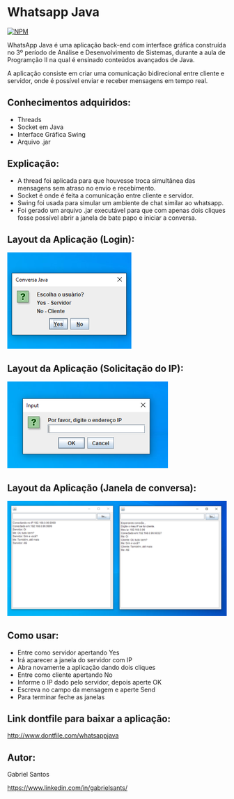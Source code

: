 # Whatsapp Java
[![NPM](https://img.shields.io/npm/l/react)](https://github.com/gbsantstech/whatsappjava/blob/master/LICENSE) 

WhatsApp Java é uma aplicação back-end com interface gráfica construída no 3º período de Análise e Desenvolvimento de Sistemas, durante a aula de Programção II na qual é ensinado conteúdos avançados de Java.

A aplicação consiste em criar uma comunicação bidirecional entre cliente e servidor, onde é possível enviar e receber mensagens em tempo real. 

## Conhecimentos adquiridos:
- Threads
- Socket em Java
- Interface Gráfica Swing
- Arquivo .jar

## Explicação:
- A thread foi aplicada para que houvesse troca simultânea das mensagens sem atraso no envio e recebimento.
- Socket é onde é feita a comunicação entre cliente e servidor.
- Swing foi usada para simular um ambiente de chat similar ao whatsapp.
- Foi gerado um arquivo .jar executável para que com  apenas dois cliques fosse possível abrir a janela de bate papo e iniciar a conversa.

## Layout da Aplicação (Login):
![Login](https://github.com/gbsantstech/whatsappjava/blob/master/assets/imagem-login.png)

## Layout da Aplicação (Solicitação do IP):
![Solicitção IP](https://github.com/gbsantstech/whatsappjava/blob/master/assets/imagem-ip.png)

## Layout da Aplicação (Janela de conversa):
![Chat](https://github.com/gbsantstech/whatsappjava/blob/master/assets/imagem-tela.png) 

## Como usar:
- Entre como servidor apertando Yes
- Irá aparecer a janela do servidor com IP
- Abra novamente a aplicação dando dois cliques
- Entre como cliente apertando No
- Informe o IP dado pelo servidor, depois aperte OK
- Escreva no campo da mensagem e aperte Send
- Para terminar feche as janelas

## Link dontfile para baixar a aplicação:

http://www.dontfile.com/whatsappjava

## Autor: 
Gabriel Santos 

https://www.linkedin.com/in/gabrielsants/
